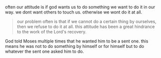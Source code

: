 often our attitude is if god wants us to do something we want to do it in our way.
we dont want others to touch us. otherwise we wont do it at all.

> our problem often is that if we cannot do a certain thing by ourselves, then we refuse to do it at all. this attitude has been a great hindrance to the work of the Lord's recovery.

God told Moses multiple times that he wanted him to be a sent one. this means he was not to do something by himself or for himself but to do whatever the sent one asked him to do.
